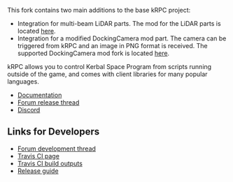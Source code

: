 This fork contains two main additions to the base kRPC project:

* Integration for multi-beam LiDAR parts. The mod for the LiDAR parts is located [here](https://github.com/nullprofile/LaserDist).
* Integration for a modified DockingCamera mod part. The camera can be triggered from kRPC and an image in PNG format is received. The supported DockingCamera mod fork is located [here](https://github.com/nullprofile/DockingCam).

kRPC allows you to control Kerbal Space Program from scripts running outside of
the game, and comes with client libraries for many popular languages.

* [Documentation](https://krpc.github.io/krpc)
* [Forum release thread](http://forum.kerbalspaceprogram.com/index.php?/topic/130742-105-krpc-remote-control-your-ships-using-python-c-c-lua-v021-10th-feb-2016/)
* [Discord](https://discord.gg/bXuaTrj)

Links for Developers
--------------------

* [Forum development thread](https://forum.kerbalspaceprogram.com/index.php?/topic/62902-14113x122-krpc-remote-procedure-call-server-v045-17th-march-2018/)
* [Travis CI page](https://travis-ci.com/krpc/krpc)
* [Travis CI build outputs](http://krpc.s3-website-us-east-1.amazonaws.com/deploy/)
* [Release guide](Release-Guide.md)
